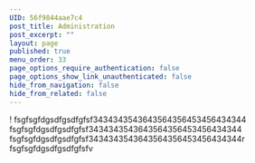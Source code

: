 ```yaml
---
UID: 56f9844aae7c4
post_title: Administration
post_excerpt: ""
layout: page
published: true
menu_order: 33
page_options_require_authentication: false
page_options_show_link_unauthenticated: false
hide_from_navigation: false
hide_from_related: false
---
```

! fsgfsgfdgsdfgsdfgfsf3434343543643564356453456434344 fsgfsgfdgsdfgsdfgfsf3434343543643564356453456434344 fsgfsgfdgsdfgsdfgfsf3434343543643564356453456434344r fsgfsgfdgsdfgsdfgfsfv